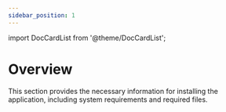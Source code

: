 ```yaml
---
sidebar_position: 1
---
```


import DocCardList from '@theme/DocCardList';

# Overview

This section provides the necessary information for installing the application, including system requirements and required files.

<DocCardList />
